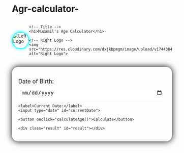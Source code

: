 # Agr-calculator-
<!DOCTYPE html>
<html lang="en">
<head>
  <meta charset="UTF-8">
  <title>Age Calculator - Muzamil</title>
  <style>
    @import url('https://fonts.googleapis.com/css2?family=Orbitron:wght@700&family=Roboto&display=swap');

    body {
      font-family: 'Roboto', sans-serif;
      background: linear-gradient(135deg, #2b5876, #4e4376);
      color: #fff;
      text-align: center;
      padding: 30px;
    }

    .header {
      display: flex;
      align-items: center;
      justify-content: space-between;
      margin-bottom: 20px;
    }

    .header img {
      width: 50px;
      height: 50px;
      border-radius: 50%;
      border: 2px solid #0ff;
      box-shadow: 0 0 10px #0ff;
    }

    .header h1 {
      font-family: 'Orbitron', sans-serif;
      font-size: 32px;
      color: #0ff;
      text-shadow: 2px 2px 10px #0ff, 0 0 20px #00f;
      animation: pulse 2s infinite ease-in-out;
      flex-grow: 1;
      margin: 0 10px;
    }

    @keyframes pulse {
      0% { text-shadow: 2px 2px 10px #0ff, 0 0 20px #00f; }
      50% { text-shadow: 2px 2px 20px #0ff, 0 0 40px #0ff; }
      100% { text-shadow: 2px 2px 10px #0ff, 0 0 20px #00f; }
    }

    .container {
      max-width: 500px;
      margin: auto;
      background: rgba(255, 255, 255, 0.1);
      padding: 20px;
      border-radius: 20px;
      box-shadow: 0 0 20px #000;
    }

    label {
      display: block;
      margin: 15px 0 5px;
      font-size: 18px;
    }

    input {
      padding: 10px;
      border: none;
      border-radius: 8px;
      font-size: 16px;
      width: 100%;
    }

    button {
      margin-top: 20px;
      padding: 12px 25px;
      font-size: 18px;
      background: #00f2ff;
      color: #000;
      border: none;
      border-radius: 10px;
      cursor: pointer;
      transition: 0.3s;
    }

    button:hover {
      background: #0ff;
      box-shadow: 0 0 10px #0ff, 0 0 20px #0ff;
    }

    .result {
      margin-top: 25px;
      background: rgba(0, 0, 0, 0.4);
      padding: 15px;
      border-radius: 15px;
      box-shadow: 0 0 10px #0ff;
      font-size: 16px;
    }
  </style>
</head>
<body>

  <div class="header">
    <!-- Left Logo -->
    <img src="" alt="Left Logo">
    
    <!-- Title -->
    <h1>Muzamil's Age Calculator</h1>
    
    <!-- Right Logo -->
    <img src="https://res.cloudinary.com/dxjkbpmgm/image/upload/v1744384921/IMG_20250411_202120_wx6x6n.png" alt="Right Logo">
  </div>

  <div class="container">
    <label>Date of Birth:</label>
    <input type="date" id="dob">
    
    <label>Current Date:</label>
    <input type="date" id="currentDate">
    
    <button onclick="calculateAge()">Calculate</button>
    
    <div class="result" id="result"></div>
  </div>

  <script>
    function calculateAge() {
      const dob = new Date(document.getElementById("dob").value);
      const now = new Date(document.getElementById("currentDate").value);
      if (!dob || !now || isNaN(dob.getTime()) || isNaN(now.getTime())) {
        alert("Please enter both dates.");
        return;
      }

      let diff = now - dob;
      let ageDate = new Date(diff);
      let years = ageDate.getUTCFullYear() - 1970;
      let months = now.getMonth() - dob.getMonth() + (12 * (now.getFullYear() - dob.getFullYear()));
      if (now.getDate() < dob.getDate()) months--;

      let days = Math.floor(diff / (1000 * 60 * 60 * 24));
      let weeks = Math.floor(days / 7);
      let hours = Math.floor(diff / (1000 * 60 * 60));
      let minutes = Math.floor(diff / (1000 * 60));
      let seconds = Math.floor(diff / 1000);

      let extraMonths = months % 12;
      let extraDays = now.getDate() - dob.getDate();
      if (extraDays < 0) {
        let prevMonth = new Date(now.getFullYear(), now.getMonth(), 0);
        extraDays += prevMonth.getDate();
        extraMonths--;
      }

      document.getElementById("result").innerHTML = `
        <strong>Result:</strong><br><br>
        ${years} years ${extraMonths} months ${extraDays} days<br><br>
        or ${months} months ${extraDays} days<br>
        or ${weeks} weeks ${days % 7} days<br>
        or ${days} days<br>
        or ${hours} hours<br>
        or ${minutes} minutes<br>
        or ${seconds} seconds
      `;
    }
  </script>

</body>
</html>
